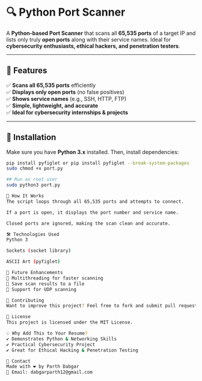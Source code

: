 # 🔍 Python Port Scanner

A **Python-based Port Scanner** that scans all **65,535 ports** of a target IP and lists only truly **open ports** along with their service names. Ideal for **cybersecurity enthusiasts, ethical hackers, and penetration testers**.

---

## 🚀 Features
✅ **Scans all 65,535 ports** efficiently  
✅ **Displays only open ports** (no false positives)  
✅ **Shows service names** (e.g., SSH, HTTP, FTP)  
✅ **Simple, lightweight, and accurate**  
✅ **Ideal for cybersecurity internships & projects**  

---

## 📌 Installation
Make sure you have **Python 3.x** installed. Then, install dependencies:

```bash
pip install pyfiglet or pip install pyfiglet --break-system-packages
sudo chmod +x port.py

## Run as root user
sudo python3 port.py

🔧 How It Works
The script loops through all 65,535 ports and attempts to connect.

If a port is open, it displays the port number and service name.

Closed ports are ignored, making the scan clean and accurate.

🛠️ Technologies Used
Python 3

Sockets (socket library)

ASCII Art (pyfiglet)

🚀 Future Enhancements
🔹 Multithreading for faster scanning
🔹 Save scan results to a file
🔹 Support for UDP scanning

🤝 Contributing
Want to improve this project? Feel free to fork and submit pull requests!

📜 License
This project is licensed under the MIT License.

💡 Why Add This to Your Resume?
✔ Demonstrates Python & Networking Skills
✔ Practical Cybersecurity Project
✔ Great for Ethical Hacking & Penetration Testing

📩 Contact
Made with ❤️ by Parth Dabgar
📧 Email: dabgarparth12@gmail.com
